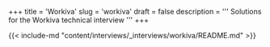 +++
title = 'Workiva'
slug = 'workiva'
draft = false
description =  '''
Solutions for the Workiva technical interview
'''
+++

{{< include-md "content/interviews/_interviews/workiva/README.md" >}}

